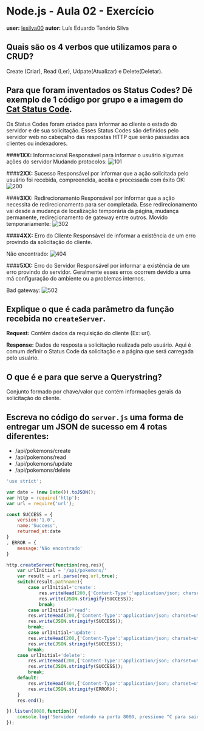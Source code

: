 # Node.js - Aula 02 - Exercício
**user:** [lesilva00](https://github.com/lesilva00)
**autor:** Luís Eduardo Tenório Silva

## Quais são os 4 verbos que utilizamos para o CRUD?
Create (Criar), Read (Ler), Udpate(Atualizar) e Delete(Deletar).

## Para que foram inventados os Status Codes? Dê exemplo de 1 código por grupo e a imagem do [Cat Status Code](https://http.cat/).

Os Status Codes foram criados para informar ao cliente o estado do servidor e de sua solicitação. Esses Status Codes são definidos pelo servidor web no cabeçalho das respostas HTTP que serão passadas aos clientes ou indexadores.

####**1XX:** Informacional
Responsável para informar o usuário algumas ações do servidor
Mudando protocolos: ![101](https://http.cat/101)

####**2XX:** Sucesso
Responsável por informar que a ação solicitada pelo usuário foi recebida, compreendida, aceita e processada com êxito
OK: ![200](https://http.cat/200)

####**3XX:** Redirecionamento
Responsável por informar que a ação necessita de redirecionamento para ser completada. Esse redirecionamento vai desde a mudança de localização temporária da página, mudança permanente, redirecionamento de gateway entre outros.
Movido temporariamente: ![302](https://http.cat/302)

####**4XX:** Erro do Cliente
Responsável de informar a existência de um erro provindo da solicitação do cliente.

Não encontrado: ![404](https://http.cat/404)

####**5XX:** Erro do Servidor
Responsável por informar a existência de um erro provindo do servidor. Geralmente esses erros ocorrem devido a uma má configuração do ambiente ou a problemas internos.

Bad gateway: ![502](https://http.cat/502)

## Explique o que é cada parâmetro da função recebida no `createServer`.

**Request:**
Contém dados da requisição do cliente (Ex: url).

**Response:**
Dados de resposta a solicitação realizada pelo usuário. Aqui é comum definir o Status Code da solicitação e a página que será carregada pelo usuário.

## O que é e para que serve a Querystring?
Conjunto formado por chave/valor que contém informações gerais da solicitação do cliente.

## Escreva no código do `server.js` uma forma de entregar um JSON de sucesso em 4 rotas diferentes:
- /api/pokemons/create
- /api/pokemons/read
- /api/pokemons/update
- /api/pokemons/delete

```js
'use strict';

var date = (new Date()).toJSON();
var http = require('http');
var url = require('url');

const SUCCESS = {
    version:'1.0',
    name:'Success',
    returned_at:date
}
, ERROR = {
    message:'Não encontrado'
}

http.createServer(function(req,res){
    var urlInitial = '/api/pokemons/'
    var result = url.parse(req.url,true);
    switch(result.pathname){
        case urlInitial+'create':
            res.writeHead(200,{'Content-Type':'application/json; charset=utf-8'});
            res.write(JSON.stringify(SUCCESS));
            break;
        case urlInitial+'read':
	    res.writeHead(200,{'Content-Type':'application/json; charset=utf-8'});
	    res.write(JSON.stringify(SUCCESS));
	    break;
        case urlInitial+'update':
	    res.writeHead(200,{'Content-Type':'application/json; charset=utf-8'});
	    res.write(JSON.stringify(SUCCESS));
	    break;
	case urlInitial+'delete':
	    res.writeHead(200,{'Content-Type':'application/json; charset=utf-8'});
	    res.write(JSON.stringify(SUCCESS));
	    break;
	default:
	    res.writeHead(404,{'Content-Type':'application/json; charset=utf-8'});
	    res.write(JSON.stringify(ERROR));
    }
    res.end();

}).listen(8080,function(){
    console.log('Servidor rodando na porta 8080, pressione ^C para sair...');
});
```
